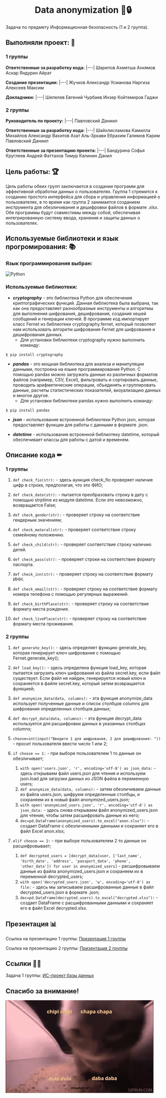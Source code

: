 <h1 align="center">Data anonymization 📝🔒</h1> 

Задача по предмету Информационная безопасность (1 и 2 группа).
## Выполняли проект: 👥
### 1 группы

**Ответственные за разработку кода:**
|---|
Шарипов Ахметша
Ахкямов Аскар
Яндурин Айрат

**Создание презентации:**
|---|
Жучков Александр
Усманова Наргиза
Алексеев Максим

**Докладчики:**
|---|
Шепелев Евгений
Чурбаев Инзер
Койтемиров Гаджи


### 2 группы

**Руководитель по проекту:** 
|---|
Павловский Даниил 

**Ответственные за разработку кода:** 
|---|
Шайхлисламова Камилла 
Михайлов Александр
Вахитов Азат
Аль-Зркави Ебрахим
Галимов Карим
Павловский Даниил

 **Ответственные за презентацию проекта:**
|---|
Бандурина Софья
Круглеев Андрей
Фаттахов Тимур
Калинин Данил

## Цель работы: 🏆
Цель работы обеих групп заключается в создании программ для эффективной обработки данных о пользователях. Группа 1 стремится к созданию простого интерфейса для сбора и управления информацией о пользователях, в то время как группа 2 занимается созданием инструмента для обезличивания и дешифровки файлов в формате .xlsx. Обе программы будут совместимы между собой, обеспечивая интегрированную систему ввода, хранения и защиты данных о пользователях.

## Используемые библиотеки и язык прогромирования: 📚

### Язык программирования выбран: 
![Python](https://img.shields.io/badge/python-3670A0?style=for-the-badge&logo=python&logoColor=ffdd54)

### Используемые библиотеки: 
- ***cryptography*** - это библиотека Python для обеспечения криптографических функций. Данная библиотека была выбрана, так как она предоставляет разнообразные инструменты и алгоритмы для выполнения шифрования, дешифрования, создания хешей сообщений и генерации ключей. В программе код импортирует класс Fernet из библиотеки cryptography.fernet, который позволяет нам использовать алгоритм шифрования Fernet для шифрования и дешифрования данных.
   - Для установки библиотеки cryptography нужно выполнить команду:
```
$ pip install cryptography
```
- ***pandas*** - это мощная библиотека для анализа и манипуляции данными, построена на языке программирования Python. С помощью pandas можно загружать данные из различных форматов файлов (например, CSV, Excel), фильтровать и сортировать данные, проводить арифметические операции, объединять и группировать данные, расчеты статистических показателей, визуализацию данных и многое другое.
   - Для установки библиотеки pandas нужно выполнить команду:
```
$ pip install pandas
```

- ***json*** - использование встроенной библиотеки Python json, которая предоставляет функции для работы с данными в формате .json.

- ***datetime*** -  использование встроенной библиотеку datetime, который обеспечивает классы для работы с датой и временем.

## Описание кода ✏
### 1 группы

1. `def check_fio(str):` - здесь aункция check_fio проверяет наличие цифр в строке, предполагая, что это ФИО;

2. `def check_date(str):` - пытается преобразовать строку в дату с помощью strptime из модуля datetime. Если это невозможно, возвращается False;

3. `def check_gender(str):` - проверяет строку на соответствие гендерным значениям;

4. `def check_materal(str):` - проверяет соответствие строку семейному положению.

5. `def check_child(str):` - проверяет соответствие строку наличию детей.
   
7. `def check_pass(str):` - проверяет строки на соответствие формату паспорта.
   
9. `def check_inn(str):` - проверяет строку на соответствие формату ИНН.

10. `def check_email(str):` - проверяет строку на соответствие формату номера телефона с помощью регулярных выражений.

11. `def check_birthPlace(str):` - проверяет строку на соответствие формату места рождения.

12. `def check_livePlace(str):` -  проверяет строку на соответствие формату места проживания.

### 2 группы
1. `def generate_key():` - здесь определяет функцию generate_key, которая генерирует ключ шифрования с помощью Fernet.generate_key();

2. `def load_key():` - здесь определена функция load_key, которая пытается загрузить ключ шифрования из файла secret.key, если файл существует. Если файл не найден, генерируется новый ключ и сохраняется в файле secret.key, который затем возвращается функцией;

3. `def anonymize_data(data, columns):` - эта функция anonymize_data использует полученные данные и список столбцов columns для шифрования определенных столбцов данных;

4. `def decrypt_data(data, columns):` - эта функция decrypt_data используется для расшифровки данных в указанных столбцах columns;

5. `choose=int(input("Введите 1 для шифрования, 2 для дешифрования: "))` - просит пользователя ввести число 1 или 2;

6. `if choose == 1:` - при выборе пользователем 1 то данные он обезличивает;
   1. `with open('users.json', 'r', encoding='utf-8') as json_data:` - здесь открываем файл users.json для чтения и используем json.load для загрузки данных из JSON файла в переменную users;
   2. `def anonymize_data(data, columns):` - затем обезличиваем данные из файла users.json, шифруем определенные столбцы, и сохраняем их в новый файл anonymized_users.json;
   3. `with open('anonymized_users.json', 'r', encoding='utf-8') as json_data:` - здесь снова открываем файл anonymized_users.json для чтения, чтобы затем расшифровать данные из него;
   4. `dec=pd.DataFrame(anonymized_users).to_excel("anon.xlsx"):` - создает DataFrame с обезличенными данными и сохраняет его в файл Excel anon.xlsx;

11. `elif choose == 2:` - при выборе пользователем 2 то данные он расшифровывает;
    1. `def decrypted_users = [decrypt_data(user, ['last_name', 'birth_date', 'address', 'passport_data', 'phone', 'other_data']) for user in anonymized_users]` - расшифровываем данные из файла anonymized_users.json и сохраняем их в переменной decrypted_users;
    2. `with open('decrypted_users.json', 'w', encoding='utf-8') as file:` - здесь мы записываем расшифрованные данные в файл decrypted_users.json в формате .json;
    3. `dec=pd.DataFrame(decrypted_users).to_excel("decrypted.xlsx"):` - создает DataFrame с расшифрованными данными и сохраняет его в файл Excel decrypted.xlsx.

## Презентация 📊

Ссылка на презентацию 1 группы: [Призентация 1 группы](https://docs.google.com/presentation/d/1s41JwOfY4xK59XlUyFz1EElmEuRQHE68LV1OZUPaI34/edit#slide=id.p1)

Ссылка на презентацию 2 группы: [Призентация 2 группы](https://docs.google.com/presentation/d/1tCGOnWw2tFFuYsGEm9Hs45owa1jznmdL/edit?usp=sharing&)

## Ссылки 👨‍💻
Задача 1 группы: [ИС-проект базы данных](https://github.com/AhmetshaLee/IS-database-project#is-database-project)

## Спасибо за внимание!
![image](https://github.com/k747-DA/Data_Anonymization/blob/main/img/caramelldansen-caramelldansen-cat.gif)
